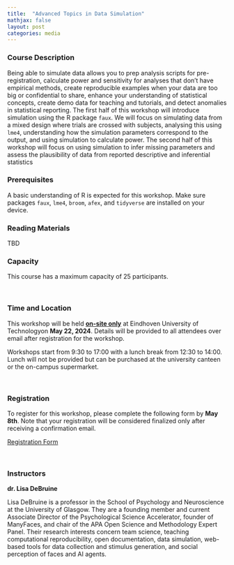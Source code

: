 ```yaml
---
title:  "Advanced Topics in Data Simulation"
mathjax: false
layout: post
categories: media
---
```


### Course Description

Being able to simulate data allows you to prep analysis scripts for pre-registration, calculate power and sensitivity for analyses that don’t have empirical methods, create reproducible examples when your data are too big or confidential to share, enhance your understanding of statistical concepts, create demo data for teaching and tutorials, and detect anomalies in statistical reporting. The first half of this workshop will introduce simulation using the R package `faux`. We will focus on simulating data from a mixed design where trials are crossed with subjects, analysing this using `lme4`, understanding how the simulation parameters correspond to the output, and using simulation to calculate power. The second half of this workshop will focus on using simulation to infer missing parameters and assess the plausibility of data from reported descriptive and inferential statistics

### Prerequisites 

A basic understanding of R is expected for this workshop. Make sure packages `faux`, `lme4`, `broom`, `afex`, and `tidyverse` are installed on your device.

### Reading Materials

TBD

### Capacity

This course has a maximum capacity of 25 participants.

<br>

### Time and Location

This workshop will be held <ins>**on-site only**</ins> at Eindhoven University of Technologyon **May 22, 2024**. Details will be provided to all attendees over email after registration for the workshop.

Workshops start from 9:30 to 17:00 with a lunch break from 12:30 to 14:00. Lunch will not be provided but can be purchased at the university canteen or the on-campus supermarket. 

<br>

### Registration

To register for this workshop, please complete the following form by **May 8th**. Note that your registration will be considered finalized only after receiving a confirmation email.

[Registration Form](https://forms.office.com/Pages/ResponsePage.aspx?id=R_J9zM5gD0qddXBM9g78ZP_Kihp-VglPgWom9gajHXdUME5MOEVFWEg4RTFTVDFGUDNSTjBFNU5ERC4u)

<br>


### Instructors

**dr. Lisa DeBruine**

Lisa DeBruine is a professor in the School of Psychology and Neuroscience at the University of Glasgow. They are a founding member and current Associate Director of the Psychological Science Accelerator, founder of ManyFaces, and chair of the APA Open Science and Methodology Expert Panel. Their research interests concern team science, teaching computational reproducibility, open documentation, data simulation, web-based tools for data collection and stimulus generation, and social perception of faces and AI agents.

